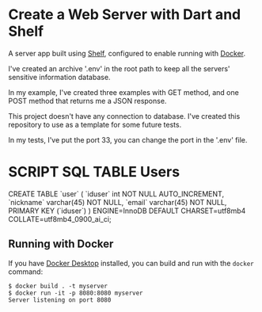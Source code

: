 <h1>Create a Web Server with Dart and Shelf</h1>

A server app built using [Shelf](https://pub.dev/packages/shelf),
configured to enable running with [Docker](https://www.docker.com/).

I've created an archive '.env' in the root path to keep all the servers' sensitive information database.

In my example, I've created three examples with GET method, and one POST method that returns me a JSON response.

This project doesn't have any connection to database. I've created this repository to use as a template for some future tests. 

In my tests, I've put the port 33, you can change the port in the '.env' file.


<h1>SCRIPT SQL TABLE Users </h1>
CREATE TABLE `user` (
  `iduser` int NOT NULL AUTO_INCREMENT,
  `nickname` varchar(45) NOT NULL,
  `email` varchar(45) NOT NULL,
  PRIMARY KEY (`iduser`)
) ENGINE=InnoDB DEFAULT CHARSET=utf8mb4 COLLATE=utf8mb4_0900_ai_ci;

## Running with Docker

If you have [Docker Desktop](https://www.docker.com/get-started) installed, you
can build and run with the `docker` command:

```
$ docker build . -t myserver
$ docker run -it -p 8080:8080 myserver
Server listening on port 8080
```
